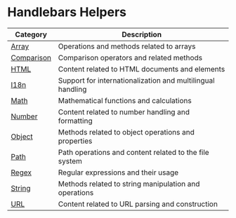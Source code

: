 # Handlebars Helpers

| Category       | Description                         |
|-------------|-------------------------------------|
| [Array](./array.md)       | Operations and methods related to arrays       |
| [Comparison](./comparison.md) | Comparison operators and related methods       |
| [HTML](./html.md)        | Content related to HTML documents and elements  |
| [I18n](./i18n.md)        | Support for internationalization and multilingual handling |
| [Math](./math.md)        | Mathematical functions and calculations       |
| [Number](./number.md)    | Content related to number handling and formatting |
| [Object](./object.md)    | Methods related to object operations and properties |
| [Path](./path.md)        | Path operations and content related to the file system |
| [Regex](./regex.md)      | Regular expressions and their usage            |
| [String](./string.md)    | Methods related to string manipulation and operations |
| [URL](./url.md)          | Content related to URL parsing and construction  |
